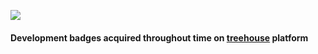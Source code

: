 ![](https://lh3.googleusercontent.com/X8Q865__qJXpo6DW4shV5HOD0e4-FEJ98vv1ucpxh0ROWUXj3lNBqoBIQBWRJzpQ6x5wuQ=s170)
#### Development badges acquired throughout time on [treehouse](https://teamtreehouse.com/home) platform
